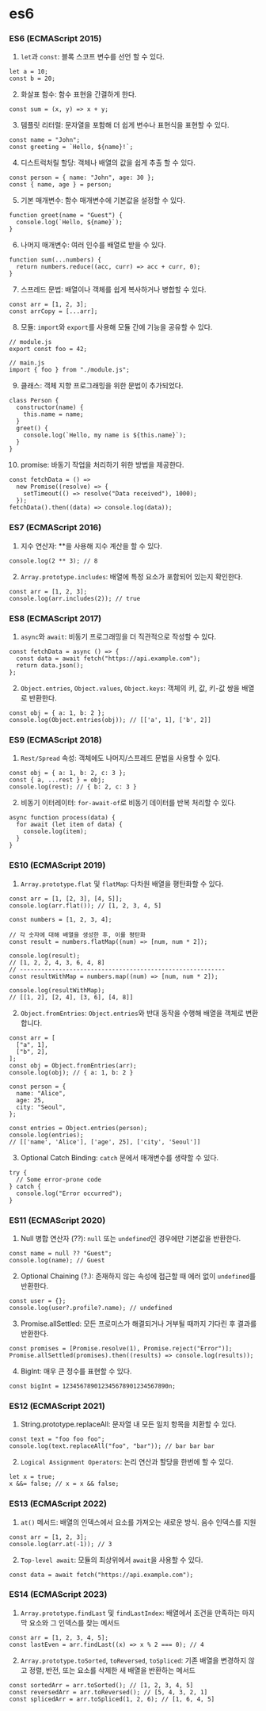 # es6

### ES6 (ECMAScript 2015)

1. `let`과 `const`: 블록 스코프 변수를 선언 할 수 있다.

```tsx
let a = 10;
const b = 20;
```

2. 화살표 함수: 함수 표현을 간결하게 한다.

```tsx
const sum = (x, y) => x + y;
```

3. 템플릿 리터럴: 문자열을 포함해 더 쉽게 변수나 표현식을 표현할 수 있다.

```tsx
const name = "John";
const greeting = `Hello, ${name}!`;
```

4. 디스트럭처릴 할당: 객체나 배열의 값을 쉽게 추출 할 수 있다.

```tsx
const person = { name: "John", age: 30 };
const { name, age } = person;
```

5. 기본 매개변수: 함수 매개변수에 기본값을 설정할 수 있다.

```tsx
function greet(name = "Guest") {
  console.log(`Hello, ${name}`);
}
```

6. 나머지 매개변수: 여러 인수를 배열로 받을 수 있다.

```tsx
function sum(...numbers) {
  return numbers.reduce((acc, curr) => acc + curr, 0);
}
```

7. 스프레드 문법: 배열이나 객체를 쉽게 복사하거나 병합할 수 있다.

```tsx
const arr = [1, 2, 3];
const arrCopy = [...arr];
```

8. 모듈: `import`와 `export`를 사용해 모듈 간에 기능을 공유할 수 있다.

```tsx
// module.js
export const foo = 42;

// main.js
import { foo } from "./module.js";
```

9. 클래스: 객체 지향 프로그래밍을 위한 문법이 추가되었다.

```tsx
class Person {
  constructor(name) {
    this.name = name;
  }
  greet() {
    console.log(`Hello, my name is ${this.name}`);
  }
}
```

10. promise: 바동기 작업을 처리하기 위한 방법을 제공한다.

```tsx
const fetchData = () =>
  new Promise((resolve) => {
    setTimeout(() => resolve("Data received"), 1000);
  });
fetchData().then((data) => console.log(data));
```

### ES7 (ECMAScript 2016)

1. 지수 연산자: \*\*을 사용해 지수 계산을 할 수 있다.

```tsx
console.log(2 ** 3); // 8
```

2. `Array.prototype.includes`: 배열에 특정 요소가 포함되어 있는지 확인한다.

```tsx
const arr = [1, 2, 3];
console.log(arr.includes(2)); // true
```

### ES8 (ECMAScript 2017)

1. `async`와 `await`: 비동기 프로그래밍을 더 직관적으로 작성할 수 있다.

```tsx
const fetchData = async () => {
  const data = await fetch("https://api.example.com");
  return data.json();
};
```

2. `Object.entries`, `Object.values`, `Object.keys`: 객체의 키, 값, 키-값 쌍을 배열로 반환한다.

```tsx
const obj = { a: 1, b: 2 };
console.log(Object.entries(obj)); // [['a', 1], ['b', 2]]
```

### ES9 (ECMAScript 2018)

1. `Rest/Spread` 속성: 객체에도 나머지/스프레드 문법을 사용할 수 있다.

```tsx
const obj = { a: 1, b: 2, c: 3 };
const { a, ...rest } = obj;
console.log(rest); // { b: 2, c: 3 }
```

2. 비동기 이터레이터: `for-await-of`로 비동기 데이터를 반복 처리할 수 있다.

```tsx
async function process(data) {
  for await (let item of data) {
    console.log(item);
  }
}
```

### ES10 (ECMAScript 2019)

1. `Array.prototype.flat` 및 `flatMap`: 다차원 배열을 평탄화할 수 있다.

```tsx
const arr = [1, [2, 3], [4, 5]];
console.log(arr.flat()); // [1, 2, 3, 4, 5]
```

```tsx
const numbers = [1, 2, 3, 4];

// 각 숫자에 대해 배열을 생성한 후, 이를 평탄화
const result = numbers.flatMap((num) => [num, num * 2]);

console.log(result);
// [1, 2, 2, 4, 3, 6, 4, 8]
// ----------------------------------------------------------
const resultWithMap = numbers.map((num) => [num, num * 2]);

console.log(resultWithMap);
// [[1, 2], [2, 4], [3, 6], [4, 8]]
```

2. `Object.fromEntries`: `Object.entries`와 반대 동작을 수행해 배열을 객체로 변환합니다.

```tsx
const arr = [
  ["a", 1],
  ["b", 2],
];
const obj = Object.fromEntries(arr);
console.log(obj); // { a: 1, b: 2 }
```

```tsx
const person = {
  name: "Alice",
  age: 25,
  city: "Seoul",
};

const entries = Object.entries(person);
console.log(entries);
// [['name', 'Alice'], ['age', 25], ['city', 'Seoul']]
```

3. Optional Catch Binding: `catch` 문에서 매개변수를 생략할 수 있다.

```tsx
try {
  // Some error-prone code
} catch {
  console.log("Error occurred");
}
```

### ES11 (ECMAScript 2020)

1. Null 병합 연산자 (??): `null` 또는 `undefined`인 경우에만 기본값을 반환한다.

```tsx
const name = null ?? "Guest";
console.log(name); // Guest
```

2. Optional Chaining (?.): 존재하지 않는 속성에 접근할 때 에러 없이 `undefined`를 반환한다.

```tsx
const user = {};
console.log(user?.profile?.name); // undefined
```

3. Promise.allSettled: 모든 프로미스가 해결되거나 거부될 때까지 기다린 후 결과를 반환한다.

```tsx
const promises = [Promise.resolve(1), Promise.reject("Error")];
Promise.allSettled(promises).then((results) => console.log(results));
```

4. BigInt: 매우 큰 정수를 표현할 수 있다.

```tsx
const bigInt = 123456789012345678901234567890n;
```

### ES12 (ECMAScript 2021)

1. String.prototype.replaceAll: 문자열 내 모든 일치 항목을 치환할 수 있다.

```tsx
const text = "foo foo foo";
console.log(text.replaceAll("foo", "bar")); // bar bar bar
```

2. `Logical Assignment Operators`: 논리 연산과 할당을 한번에 할 수 있다.

```tsx
let x = true;
x &&= false; // x = x && false;
```

### ES13 (ECMAScript 2022)

1. `at()` 메서드: 배열의 인덱스에서 요소를 가져오는 새로운 방식. 음수 인덱스를 지원

```tsx
const arr = [1, 2, 3];
console.log(arr.at(-1)); // 3
```

2. `Top-level await`: 모듈의 최상위에서 `await`을 사용할 수 있다.

```tsx
const data = await fetch("https://api.example.com");
```

### ES14 (ECMAScript 2023)

1. `Array.prototype.findLast` 및 `findLastIndex`: 배열에서 조건을 만족하는 마지막 요소와 그 인덱스를 찾는 메서드

```tsx
const arr = [1, 2, 3, 4, 5];
const lastEven = arr.findLast((x) => x % 2 === 0); // 4
```

2. `Array.prototype.toSorted`, `toReversed`, `toSpliced`: 기존 배열을 변경하지 않고 정렬, 반전, 또는 요소를 삭제한 새 배열을 반환하는 메서드

```tsx
const sortedArr = arr.toSorted(); // [1, 2, 3, 4, 5]
const reversedArr = arr.toReversed(); // [5, 4, 3, 2, 1]
const splicedArr = arr.toSpliced(1, 2, 6); // [1, 6, 4, 5]
```
